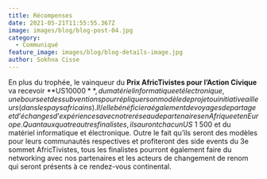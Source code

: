 ```yaml
---
title: Récompenses
date: 2021-05-21T11:55:55.367Z
image: images/blog/blog-post-04.jpg
category:
  - Communiqué
feature_image: images/blog/blog-details-image.jpg
author: Sokhna Cisse
---
```

En plus du trophée, le vainqueur du **Prix AfricTivistes pour l’Action Civique** va recevoir **US$10 000**, du matériel informatique et électronique, une bourse et des subventions pour répliquer son modèle de projet ou initiative ailleurs (dans les pays africains). Il/elle bénéficiera également de voyages de partage et d’échanges d’expériences avec notre réseau de partenaires en Afrique et en Europe. Quant aux quatre autres finalistes, ils auront chacun US$ 1 500 et du matériel informatique et électronique. Outre le fait qu’ils seront des modèles pour leurs communautés respectives et profiteront des side events du 3e sommet AfricTivistes, tous les finalistes pourront également faire du networking avec nos partenaires et les acteurs de changement de renom qui seront présents à ce rendez-vous continental.
